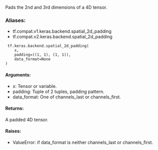 Pads the 2nd and 3rd dimensions of a 4D tensor.
### Aliases:
- tf.compat.v1.keras.backend.spatial_2d_padding
- tf.compat.v2.keras.backend.spatial_2d_padding

```
 tf.keras.backend.spatial_2d_padding(
    x,
    padding=((1, 1), (1, 1)),
    data_format=None
)
```
#### Arguments:
- x: Tensor or variable.
- padding: Tuple of 2 tuples, padding pattern.
- data_format: One of channels_last or channels_first.
#### Returns:
A padded 4D tensor.
#### Raises:
- ValueError: if data_format is neither channels_last or channels_first.
